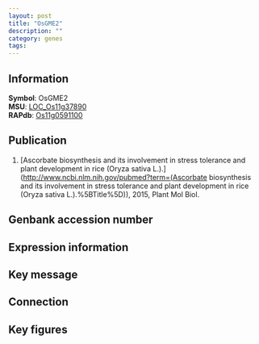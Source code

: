 ```yaml
---
layout: post
title: "OsGME2"
description: ""
category: genes
tags: 
---
```


## Information
__Symbol__: OsGME2  
__MSU__: [LOC_Os11g37890](http://rice.plantbiology.msu.edu/cgi-bin/ORF_infopage.cgi?orf=LOC_Os11g37890)  
__RAPdb__: [Os11g0591100](http://rapdb.dna.affrc.go.jp/viewer/gbrowse_details/irgsp1?name=Os11g0591100)  

## Publication
1. [Ascorbate biosynthesis and its involvement in stress tolerance and plant development in rice (Oryza sativa L.).](http://www.ncbi.nlm.nih.gov/pubmed?term=(Ascorbate biosynthesis and its involvement in stress tolerance and plant development in rice (Oryza sativa L.).%5BTitle%5D)), 2015, Plant Mol Biol.

## Genbank accession number

## Expression information

## Key message

## Connection

## Key figures



